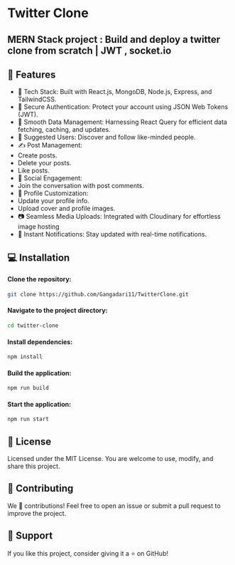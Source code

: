 # Twitter Clone
## MERN Stack project : Build and deploy a twitter clone from scratch | JWT , socket.io




## 🌌 Features
* 🔵 Tech Stack: Built with React.js, MongoDB, Node.js, Express, and TailwindCSS.
* 🔐 Secure Authentication: Protect your account using JSON Web Tokens (JWT).
* 🌊 Smooth Data Management: Harnessing React Query for efficient data fetching, caching, and updates.
* 👤 Suggested Users: Discover and follow like-minded people.
* ✍️ Post Management:
* Create posts.
* Delete your posts.
* Like posts.
* 💬 Social Engagement: 
* Join the conversation with post comments.
* 📝 Profile Customization:
* Update your profile info.
* Upload cover and profile images.
* 📷 Seamless Media Uploads: Integrated with Cloudinary for effortless image hosting
* 🔔 Instant Notifications: Stay updated with real-time notifications.

## 💻 Installation

#### Clone the repository:
```bash
git clone https://github.com/Gangadari11/TwitterClone.git
```
#### Navigate to the project directory:
```bash
cd twitter-clone  
```
#### Install dependencies:
```bash
npm install  
```
#### Build the application:
```bash
npm run build  
```
#### Start the application:
```bash
npm run start  
```
## 📜 License
Licensed under the MIT License. You are welcome to use, modify, and share this project.
## 🤝 Contributing
We 💙 contributions! Feel free to open an issue or submit a pull request to improve the project.
## 🌟 Support
If you like this project, consider giving it a ⭐️ on GitHub!








  

